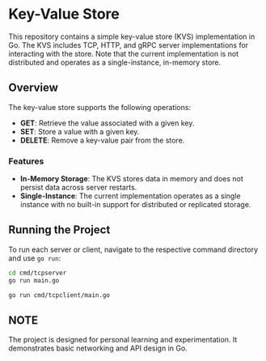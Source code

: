 # Key-Value Store

This repository contains a simple key-value store (KVS) implementation in Go. The KVS includes TCP, HTTP, and gRPC server implementations for interacting with the store. Note that the current implementation is not distributed and operates as a single-instance, in-memory store.

## Overview

The key-value store supports the following operations:

- **GET**: Retrieve the value associated with a given key.
- **SET**: Store a value with a given key.
- **DELETE**: Remove a key-value pair from the store.

### Features

- **In-Memory Storage**: The KVS stores data in memory and does not persist data across server restarts.
- **Single-Instance**: The current implementation operates as a single instance with no built-in support for distributed or replicated storage.

## Running the Project

To run each server or client, navigate to the respective command directory and use `go run`:

```bash
cd cmd/tcpserver
go run main.go
```

```bash
go run cmd/tcpclient/main.go
```

## NOTE

The project is designed for personal learning and experimentation. It demonstrates basic networking and API design in Go.
